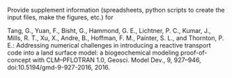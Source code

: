 Provide supplement information (spreadsheets, python scripts to create the input files, make the figures, etc.) for

Tang, G., Yuan, F., Bisht, G., Hammond, G. E., Lichtner, P. C., Kumar, J., Mills, R. T., Xu, X., Andre, B., Hoffman, F. M., Painter, S. L., and Thornton, P. E.: Addressing numerical challenges in introducing a reactive transport code into a land surface model: a biogeochemical modeling proof-of-concept with CLM–PFLOTRAN 1.0, Geosci. Model Dev., 9, 927–946, doi:10.5194/gmd-9-927-2016, 2016.
